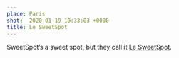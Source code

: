 ```yaml
---
place: Paris
shot:  2020-01-19 10:33:03 +0000
title: Le SweetSpot
---
```


SweetSpot’s a sweet spot, but they call it [Le SweetSpot](https://www.lesweetspot.paris/).
